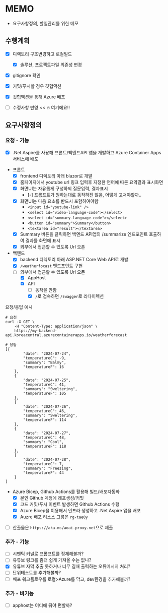 # MEMO
- 요구사항정의, 할일관리를 위한 메모

## 수행계획
- [x] 디렉토리 구조변경하고 로컬빌드
  - [x] 솔루션, 프로젝트파일 의존성 변경
- [x] gitignore 확인
- [x] 커밋/푸시할 경우 깃헙액션
- [x] 깃헙액션을 통해 Azure 배포
- [ ] 수정사항 반영 << 🔥 여기에요!!



## 요구사항정의
  
### 요청 - 기능
- [x] .Net Aspire를 사용해 프론트/백엔드API 앱을 개발하고 Azure Container Apps 서비스에 배포

- 프론트
  - [x] frontend 디렉토리 아래 blazor로 개발
  - [x] 홈페이지에서 youtube url 링크 입력후 지정한 언어에 따른 요약결과 표시화면
  - [x] 화면UI는 자유롭게 구성하되 질문입력, 결과표시
    - [-] 프롬프트가 원하는대로 동작하진 않음, 어떻게 고쳐야할까..
  - [x] 화면UI는 다음 요소를 반드시 포함하여야함
    - `<input id="youtube-link" />`
    - `<select id="video-language-code"></select>`
    - `<select id="summary-language-code"></select>`
    - `<button id="summary">Summary</button>`
    - `<textarea id="result"></textarea>`
  - [x] Summary 버튼을 클릭하면 백엔드 API앱의 /summarize 엔드포인트 호출하여 결과를 화면에 표시
  - [x] 외부에서 접근할 수 있도록 Url 오픈

- 백엔드
  - [x] backend 디렉토리 아래 ASP.NET Core Web API로 개발
  - [x] `/weatherfocast` 엔드포인트 구현
  - [ ] 외부에서 접근할 수 있도록 Url 오픈
    - [x] AppHost
    - [x] API
      - [ ] 동작을 안함
      - [x] `/`로 접속하면 `/swagger`로 리다이렉션

요청/응답 예시
```shell
# 요청
curl -X GET \
    -H "Content-Type: application/json" \
    https://my-backend-api.koreacentral.azurecontainerapps.io/weatherforecast
  
# 응답
[{
        "date": "2024-07-24",
        "temperatureC": -9,
        "summary": "Balmy",
        "temperatureF": 16
    },
    {
        "date": "2024-07-25",
        "temperatureC": 41,
        "summary": "Sweltering",
        "temperatureF": 105
    },
    {
        "date": "2024-07-26",
        "temperatureC": 46,
        "summary": "Sweltering",
        "temperatureF": 114
    },
    {
        "date": "2024-07-27",
        "temperatureC": 48,
        "summary": "Cool",
        "temperatureF": 118
    },
    {
        "date": "2024-07-28",
        "temperatureC": 7,
        "summary": "Freezing",
        "temperatureF": 44
    }
]
```

- Azure Bicep, Github Actions를 활용해 빌드/배포자동화
  - [x] 본인 Github 계정에 레포생성/커밋
  - [x] 코드 커밋/푸시 이벤트 발생하면 Github Actions 수행
  - [x] Azure Bicep을 이용해서 인프라 생성하고 .Net Aspire 앱을 배포
  - [x] Auzre 배포 리소스 그룹은 `rg-tae0y`
  
- [ ] 산출물은 `https://aka.ms/aoai-proxy.net`으로 제출
  
  
### 추가 - 기능
- [ ] 시멘틱 커널로 프롬프트를 정제해볼까?
- [ ] 유튜브 링크를 좀더 쉽게 가져올 수는 없나?
- [x] 유튜브 자막 추출 못하거나 너무 길때 출력하는 오류메시지 처리?
- [ ] 단위테스트를 추가해볼까?  
- [ ] 배포 워크플로우를 로컬>Azure를 막고, dev환경을 추가해볼까?

### 추가 - 비기능
- [ ] apphost는 어디에 둬야 편할까? 